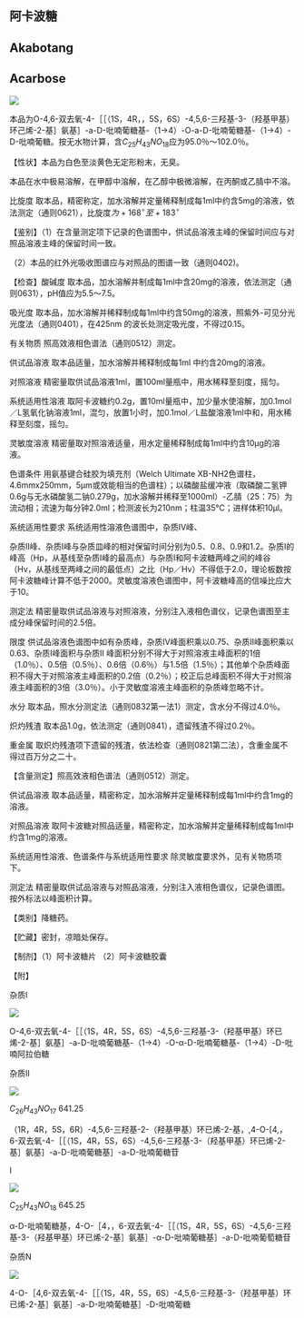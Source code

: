 ## 阿卡波糖

## Akabotang

## Acarbose

<!-- HO C H _ { 3 } HO HO OH OH OH Q OH O OH 1 H O O ∽OH OH OH OH OH C _ { 2 5 } H _ { 4 8 } N O _ { 1 8 } 645.63  -->
![](https://web-api.textin.com/ocr_image/external/cb397db4610b2f9c.jpg)

本品为O-4,6-双去氧-4-［［（1S，4R，，5S，6S）-4,5,6-三羟基-3-（羟基甲基）环己烯-2-基］氨基］-a-D-吡喃葡糖基-（1→4）-O-a-D-吡喃葡糖基-（1→4）-D-吡喃葡糖。按无水物计算，含$C_{25}H_{43}NO_{18}$应为95.0％～102.0％。

【性状】本品为白色至淡黄色无定形粉末，无臭。

本品在水中极易溶解，在甲醇中溶解，在乙醇中极微溶解，在丙酮或乙腈中不溶。

比旋度 取本品，精密称定，加水溶解并定量稀释制成每1ml中约含5mg的溶液，依法测定（通则0621），比旋度$为+168^{\circ }至+183^{\circ }$

【鉴别】（1）在含量测定项下记录的色谱图中，供试品溶液主峰的保留时间应与对照品溶液主峰的保留时间一致。

（2）本品的红外光吸收图谱应与对照品的图谱一致（通则0402)。

【检查】酸碱度 取本品，加水溶解并制成每1ml中含20mg的溶液，依法测定（通则0631），pH值应为5.5～7.5。

吸光度 取本品，加水溶解并稀释制成每1ml中约含50mg的溶液，照紫外-可见分光光度法（通则0401），在425nm 的波长处测定吸光度，不得过0.15。

有关物质 照高效液相色谱法（通则0512）测定。

供试品溶液 取本品适量，加水溶解并稀释制成每1ml 中约含20mg的溶液。

对照溶液 精密量取供试品溶液1ml，置100ml量瓶中，用水稀释至刻度，摇匀。

系统适用性溶液 取阿卡波糖约0.2g，置10ml量瓶中，加少量水使溶解，加0.1mol／L氢氧化钠溶液1ml，混匀，放置1小时，加0.1mol／L盐酸溶液1ml中和，用水稀释至刻度，摇匀。

灵敏度溶液 精密量取对照溶液适量，用水定量稀释制成每1ml中约含10μg的溶液。

色谱条件 用氨基键合硅胶为填充剂（Welch Ultimate XB-NH2色谱柱，4.6mmx250mm，5μm或效能相当的色谱柱）；以磷酸盐缓冲液（取磷酸二氢钾0.6g与无水磷酸氢二钠0.279g，加水溶解并稀释至1000ml）-乙腈（25：75）为流动相；流速为每分钟2.0ml；检测波长为210nm；柱温35℃；进样体积10μl。

系统适用性要求 系统适用性溶液色谱图中，杂质IV峰、

杂质II峰、杂质I峰与杂质皿峰的相对保留时间分别为0.5、0.8、0.9和1.2。杂质I的峰高（Hp，从基线至杂质I峰的最高点）与杂质I和阿卡波糖两峰之间的峰谷（Hv，从基线至两峰之间的最低点）之比（Hp／Hv）不得低于2.0，理论板数按阿卡波糖峰计算不低于2000。灵敏度溶液色谱图中，阿卡波糖峰高的信噪比应大于10。

测定法 精密量取供试品溶液与对照溶液，分别注入液相色谱仪，记录色谱图至主成分峰保留时间的2.5倍。

限度 供试品溶液色谱图中如有杂质峰，杂质IV峰面积乘以0.75、杂质II峰面积乘以0.63、杂质I峰面积与杂质II 峰面积分别不得大于对照溶液主峰面积的1倍（1.0％）、0.5倍（0.5％）、0.6倍（0.6％）与1.5倍（1.5％）；其他单个杂质峰面积不得大于对照溶液主峰面积的0.2倍（0.2％）；校正后总峰面积不得大于对照溶液主峰面积的3倍（3.0％）。小于灵敏度溶液主峰面积的杂质峰忽略不计。

水分 取本品，照水分测定法（通则0832第一法1）测定，含水分不得过4.0％。

炽灼残渣 取本品1.0g，依法测定（通则0841），遗留残渣不得过0.2％。

重金属 取炽灼残渣项下遗留的残渣，依法检查（通则0821第二法），含重金属不得过百万分之二十。

【含量测定】照高效液相色谱法（通则0512）测定。

供试品溶液 取本品适量，精密称定，加水溶解并定量稀释制成每1ml中约含1mg的溶液。

对照品溶液 取阿卡波糖对照品适量，精密称定，加水溶解并定量稀释制成每1ml中约含1mg的溶液。

系统适用性溶液、色谱条件与系统适用性要求 除灵敏度要求外，见有关物质项下。

测定法 精密量取供试品溶液与对照品溶液，分别注入液相色谱仪，记录色谱图。按外标法以峰面积计算。

【类别】降糖药。

【贮藏】密封，凉暗处保存。

【制剂】（1）阿卡波糖片 （2）阿卡波糖胶囊

【附】

杂质I

<!-- O HO MM OH HO C H _ { 3 } HQ HO 3 OH OH OH OH O HO O A O OH OH OH C _ { 2 5 } H _ { 4 3 } N O _ { 1 8 } 645.25  -->
![](https://web-api.textin.com/ocr_image/external/184cc5616d2596ef.jpg)

O-4,6-双去氧-4-［［（1S，4R，5S，6S）-4,5,6-三羟基-3-（羟基甲基）环已烯-2-基］氨基］-a-D-吡喃葡糖基-（1→4）-O-α-D-吡喃葡糖基-（1→4）-D-吡喃阿拉伯糖

杂质II

<!-- HO C H _ { 3 } HO HO Q Q OH OH OH OH OH HO N H O O OH OH OH OH  -->
![](https://web-api.textin.com/ocr_image/external/7847a025d00c9a02.jpg)

$C_{26}H_{43}NO_{17}$ 641.25

（1R，4R，5S，6R）-4,5,6-三羟基-2-（羟基甲基）环已烯-2-基，,4-O-[4,，6-双去氧-4-［［（1S，4R，5S，6S）-4,5,6-三羟基-3-（羟基甲基）环已烯-2-基］氨基］-a-D-吡喃葡糖基］-a-D-吡喃葡糖苷

I

<!-- HO OH O HO HO C H _ { 3 } HO OH 0 O OH OH O OH 2 HO / O OH OH OH  -->
![](https://web-api.textin.com/ocr_image/external/ce61f10254dd10eb.jpg)

$C_{25}H_{43}NO_{18}$ 645.25

α-D-吡喃葡糖基，4-O-［4，，6-双去氧-4-［［（1S，4R，5S，6S）-4,5,6-三羟基-3-（羟基甲基）环已烯-2-基］氨基］-α-D-吡喃葡糖基］-a-D-吡喃葡萄糖苷

杂质N

<!-- HO C H _ { 3 } HO OH OH OH O O \~ OH HO NH OH OH OH C _ { 1 9 } H _ { 3 3 } N O _ { 1 3 } 483.20  -->
![](https://web-api.textin.com/ocr_image/external/93564d890c603d58.jpg)

4-O-［4,6-双去氧-4-［［（1S，4R，5S，6S）-4,5,6-三羟基-3-（羟基甲基）环已烯-2-基］氨基］-a-D-吡喃葡糖基］-D-吡喃葡糖